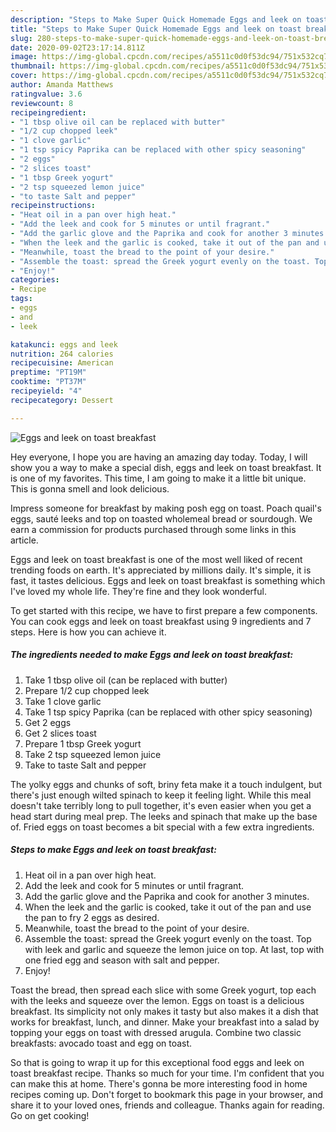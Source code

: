 ```yaml
---
description: "Steps to Make Super Quick Homemade Eggs and leek on toast breakfast"
title: "Steps to Make Super Quick Homemade Eggs and leek on toast breakfast"
slug: 280-steps-to-make-super-quick-homemade-eggs-and-leek-on-toast-breakfast
date: 2020-09-02T23:17:14.811Z
image: https://img-global.cpcdn.com/recipes/a5511c0d0f53dc94/751x532cq70/eggs-and-leek-on-toast-breakfast-recipe-main-photo.jpg
thumbnail: https://img-global.cpcdn.com/recipes/a5511c0d0f53dc94/751x532cq70/eggs-and-leek-on-toast-breakfast-recipe-main-photo.jpg
cover: https://img-global.cpcdn.com/recipes/a5511c0d0f53dc94/751x532cq70/eggs-and-leek-on-toast-breakfast-recipe-main-photo.jpg
author: Amanda Matthews
ratingvalue: 3.6
reviewcount: 8
recipeingredient:
- "1 tbsp olive oil can be replaced with butter"
- "1/2 cup chopped leek"
- "1 clove garlic"
- "1 tsp spicy Paprika can be replaced with other spicy seasoning"
- "2 eggs"
- "2 slices toast"
- "1 tbsp Greek yogurt"
- "2 tsp squeezed lemon juice"
- "to taste Salt and pepper"
recipeinstructions:
- "Heat oil in a pan over high heat."
- "Add the leek and cook for 5 minutes or until fragrant."
- "Add the garlic glove and the Paprika and cook for another 3 minutes."
- "When the leek and the garlic is cooked, take it out of the pan and use the pan to fry 2 eggs as desired."
- "Meanwhile, toast the bread to the point of your desire."
- "Assemble the toast: spread the Greek yogurt evenly on the toast. Top with leek and garlic and squeeze the lemon juice on top. At last, top with one fried egg and season with salt and pepper."
- "Enjoy!"
categories:
- Recipe
tags:
- eggs
- and
- leek

katakunci: eggs and leek 
nutrition: 264 calories
recipecuisine: American
preptime: "PT19M"
cooktime: "PT37M"
recipeyield: "4"
recipecategory: Dessert

---
```



![Eggs and leek on toast breakfast](https://img-global.cpcdn.com/recipes/a5511c0d0f53dc94/751x532cq70/eggs-and-leek-on-toast-breakfast-recipe-main-photo.jpg)

Hey everyone, I hope you are having an amazing day today. Today, I will show you a way to make a special dish, eggs and leek on toast breakfast. It is one of my favorites. This time, I am going to make it a little bit unique. This is gonna smell and look delicious.

Impress someone for breakfast by making posh egg on toast. Poach quail&#39;s eggs, sauté leeks and top on toasted wholemeal bread or sourdough. We earn a commission for products purchased through some links in this article.

Eggs and leek on toast breakfast is one of the most well liked of recent trending foods on earth. It's appreciated by millions daily. It's simple, it is fast, it tastes delicious. Eggs and leek on toast breakfast is something which I've loved my whole life. They're fine and they look wonderful.


To get started with this recipe, we have to first prepare a few components. You can cook eggs and leek on toast breakfast using 9 ingredients and 7 steps. Here is how you can achieve it.

<!--inarticleads1-->

##### The ingredients needed to make Eggs and leek on toast breakfast:

1. Take 1 tbsp olive oil (can be replaced with butter)
1. Prepare 1/2 cup chopped leek
1. Take 1 clove garlic
1. Take 1 tsp spicy Paprika (can be replaced with other spicy seasoning)
1. Get 2 eggs
1. Get 2 slices toast
1. Prepare 1 tbsp Greek yogurt
1. Take 2 tsp squeezed lemon juice
1. Take to taste Salt and pepper


The yolky eggs and chunks of soft, briny feta make it a touch indulgent, but there&#39;s just enough wilted spinach to keep it feeling light. While this meal doesn&#39;t take terribly long to pull together, it&#39;s even easier when you get a head start during meal prep. The leeks and spinach that make up the base of. Fried eggs on toast becomes a bit special with a few extra ingredients. 

<!--inarticleads2-->

##### Steps to make Eggs and leek on toast breakfast:

1. Heat oil in a pan over high heat.
1. Add the leek and cook for 5 minutes or until fragrant.
1. Add the garlic glove and the Paprika and cook for another 3 minutes.
1. When the leek and the garlic is cooked, take it out of the pan and use the pan to fry 2 eggs as desired.
1. Meanwhile, toast the bread to the point of your desire.
1. Assemble the toast: spread the Greek yogurt evenly on the toast. Top with leek and garlic and squeeze the lemon juice on top. At last, top with one fried egg and season with salt and pepper.
1. Enjoy!


Toast the bread, then spread each slice with some Greek yogurt, top each with the leeks and squeeze over the lemon. Eggs on toast is a delicious breakfast. Its simplicity not only makes it tasty but also makes it a dish that works for breakfast, lunch, and dinner. Make your breakfast into a salad by topping your eggs on toast with dressed arugula. Combine two classic breakfasts: avocado toast and egg on toast. 

So that is going to wrap it up for this exceptional food eggs and leek on toast breakfast recipe. Thanks so much for your time. I'm confident that you can make this at home. There's gonna be more interesting food in home recipes coming up. Don't forget to bookmark this page in your browser, and share it to your loved ones, friends and colleague. Thanks again for reading. Go on get cooking!
